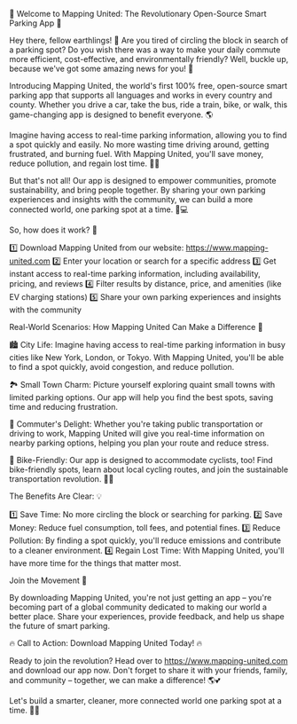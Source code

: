 🚀 Welcome to Mapping United: The Revolutionary Open-Source Smart Parking App 🚀

Hey there, fellow earthlings! 👋 Are you tired of circling the block in search of a parking spot? Do you wish there was a way to make your daily commute more efficient, cost-effective, and environmentally friendly? Well, buckle up, because we've got some amazing news for you! 🚀

Introducing Mapping United, the world's first 100% free, open-source smart parking app that supports all languages and works in every country and county. Whether you drive a car, take the bus, ride a train, bike, or walk, this game-changing app is designed to benefit everyone. 🌎

Imagine having access to real-time parking information, allowing you to find a spot quickly and easily. No more wasting time driving around, getting frustrated, and burning fuel. With Mapping United, you'll save money, reduce pollution, and regain lost time. 💸🌟

But that's not all! Our app is designed to empower communities, promote sustainability, and bring people together. By sharing your own parking experiences and insights with the community, we can build a more connected world, one parking spot at a time. 🤝💻

So, how does it work? 🤔

1️⃣ Download Mapping United from our website: https://www.mapping-united.com
2️⃣ Enter your location or search for a specific address
3️⃣ Get instant access to real-time parking information, including availability, pricing, and reviews
4️⃣ Filter results by distance, price, and amenities (like EV charging stations)
5️⃣ Share your own parking experiences and insights with the community

Real-World Scenarios: How Mapping United Can Make a Difference 🌟

🏙️ City Life: Imagine having access to real-time parking information in busy cities like New York, London, or Tokyo. With Mapping United, you'll be able to find a spot quickly, avoid congestion, and reduce pollution.

🏞️ Small Town Charm: Picture yourself exploring quaint small towns with limited parking options. Our app will help you find the best spots, saving time and reducing frustration.

🚂 Commuter's Delight: Whether you're taking public transportation or driving to work, Mapping United will give you real-time information on nearby parking options, helping you plan your route and reduce stress.

🌳 Bike-Friendly: Our app is designed to accommodate cyclists, too! Find bike-friendly spots, learn about local cycling routes, and join the sustainable transportation revolution. 🚴‍♀️

The Benefits Are Clear: 💡

1️⃣ Save Time: No more circling the block or searching for parking.
2️⃣ Save Money: Reduce fuel consumption, toll fees, and potential fines.
3️⃣ Reduce Pollution: By finding a spot quickly, you'll reduce emissions and contribute to a cleaner environment.
4️⃣ Regain Lost Time: With Mapping United, you'll have more time for the things that matter most.

Join the Movement 🌈

By downloading Mapping United, you're not just getting an app – you're becoming part of a global community dedicated to making our world a better place. Share your experiences, provide feedback, and help us shape the future of smart parking.

🔥 Call to Action: Download Mapping United Today! 🔥

Ready to join the revolution? Head over to https://www.mapping-united.com and download our app now. Don't forget to share it with your friends, family, and community – together, we can make a difference! 🌎💕

Let's build a smarter, cleaner, more connected world one parking spot at a time. 🚀💥